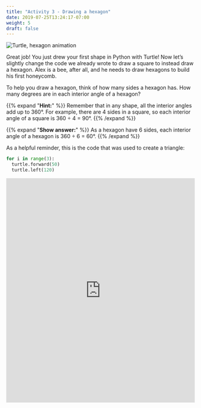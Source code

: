 ```yaml
---
title: "Activity 3 - Drawing a hexagon"
date: 2019-07-25T13:24:17-07:00
weight: 5
draft: false
---
```


![Turtle, hexagon animation](https://media.giphy.com/media/TDLqC61A5uOAO8WwnJ/giphy.gif)

Great job! You just drew your first shape in Python with Turtle! Now let’s slightly change the code we already wrote to draw a square to instead draw a hexagon. Alex is a bee, after all, and he needs to draw hexagons to build his first honeycomb.

To help you draw a hexagon, think of how many sides a hexagon has. How many degrees are in each interior angle of a hexagon?

{{% expand "**Hint:**" %}} 
Remember that in any shape, all the interior angles add up to 360°. For example, there are 4 sides in a square, so each interior angle of a square is 360 ÷ 4 = 90°.
{{% /expand %}}
<br/>

{{% expand "**Show answer:**" %}} 
As a hexagon have 6 sides, each interior angle of a hexagon is 360 ÷ 6 = 60°.
{{% /expand %}}
<br/>

As a helpful reminder, this is the code that was used to create a triangle:

``` python
for i in range(3):
  turtle.forward(50)
  turtle.left(120)
```

<iframe src="https://trinket.io/embed/python/e82295e92f" width="100%" height="600" frameborder="0" marginwidth="0" marginheight="0" allowfullscreen></iframe>